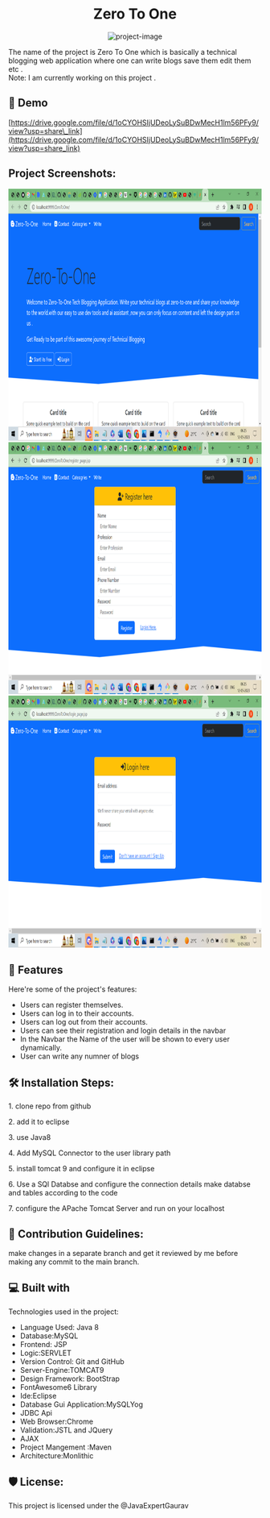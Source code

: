 <h1 align="center" id="title">Zero To One</h1>

<p align="center"><img src="https://socialify.git.ci/Gaurav560/PROJECT-ZeroToOne-TechBlog/image?font=Source%20Code%20Pro&language=1&name=1&owner=1&pattern=Charlie%20Brown&stargazers=1&theme=Dark" alt="project-image"></p>

<p id="description">The name of the project is Zero To One which is basically a technical blogging web application where one can write blogs save them edit them etc .<br> Note: I am currently working on this project .</p>

<h2>🚀 Demo</h2>

[https://drive.google.com/file/d/1oCYOHSIjUDeoLySuBDwMecH1lm56PFy9/view?usp=share\_link](https://drive.google.com/file/d/1oCYOHSIjUDeoLySuBDwMecH1lm56PFy9/view?usp=share_link)

<h2>Project Screenshots:</h2>

<img src="https://github.com/Gaurav560/PROJECT-ZeroToOne-TechBlog/blob/master/Screenshot/Screenshot%20(544).png" alt="project-screenshot" width="1200" height="500/">

<img src="https://github.com/Gaurav560/PROJECT-ZeroToOne-TechBlog/blob/master/Screenshot/Screenshot%20(545).png" alt="project-screenshot" width="1200" height="500/">

<img src="https://github.com/Gaurav560/PROJECT-ZeroToOne-TechBlog/blob/master/Screenshot/Screenshot%20(546).png" alt="project-screenshot" width="1200" height="500/">



  
  
<h2>🧐 Features</h2>

Here're some of the project's features:

*   Users can register themselves.
*   Users can log in to their accounts.
*   Users can log out from their accounts.
*   Users can see their registration and login details in the navbar
*   In the Navbar the Name of the user will be shown to every user dynamically.
*   User can write any numner of blogs

<h2>🛠️ Installation Steps:</h2>

<p>1. clone repo from github</p>

<p>2. add it to eclipse</p>

<p>3. use Java8</p>

<p>4. Add MySQL Connector to the user library path</p>

<p>5. install tomcat 9 and configure it in eclipse</p>

<p>6. Use a SQl Databse and configure the connection details make databse and tables according to the code</p>

<p>7. configure the APache Tomcat Server and run on your localhost</p>

<h2>🍰 Contribution Guidelines:</h2>

make changes in a separate branch and get it reviewed by me before making any commit to the main branch.

  
  
<h2>💻 Built with</h2>

Technologies used in the project:

*   Language Used: Java 8
*   Database:MySQL
*   Frontend: JSP
*   Logic:SERVLET
*   Version Control: Git and GitHub
*   Server-Engine:TOMCAT9
*   Design Framework: BootStrap
*   FontAwesome6 Library
*   Ide:Eclipse
*   Database Gui Application:MySQLYog
*   JDBC Api
*   Web Browser:Chrome
*   Validation:JSTL and JQuery
*   AJAX
*   Project Mangement :Maven
*   Architecture:Monlithic

<h2>🛡️ License:</h2>

This project is licensed under the @JavaExpertGaurav
